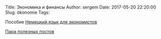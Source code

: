 Title: Экономика и финансы
Author: sergem
Date: 2017-05-20 22:20:00
Slug: ökonomie
Tags: 




Пособие [Немецкий язык для экономистов](https://www.docme.ru/doc/1077324/165.nemeckij-yazyk-dlya-e-konomistov)


[Пара полезных постов](http://lingvotutor.ru/tag/wirtschaft)
